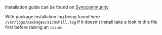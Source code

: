 Installation guide can be found on [Synocommunity](https://synocommunity.com)

With package installation log being found here `/var/logs/packages/sichchill.log` 
If it doesn't install take a look in this file first before raising an `issue`.